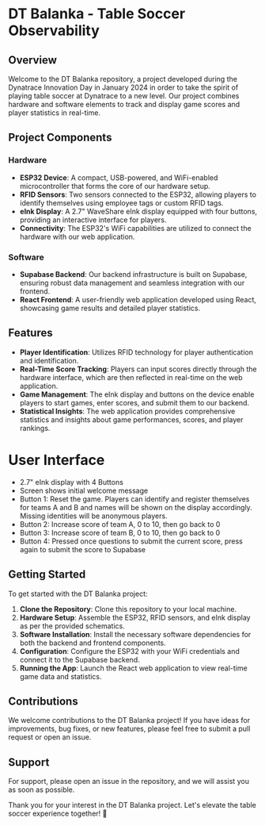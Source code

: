 # DT Balanka - Table Soccer Observability

## Overview
Welcome to the DT Balanka repository, a project developed during the Dynatrace Innovation Day in January 2024 in order to take the spirit of playing table soccer at Dynatrace to a new level. Our project combines hardware and software elements to track and display game scores and player statistics in real-time.

## Project Components

### Hardware
- **ESP32 Device**: A compact, USB-powered, and WiFi-enabled microcontroller that forms the core of our hardware setup.
- **RFID Sensors**: Two sensors connected to the ESP32, allowing players to identify themselves using employee tags or custom RFID tags.
- **eInk Display**: A 2.7" WaveShare eInk display equipped with four buttons, providing an interactive interface for players.
- **Connectivity**: The ESP32's WiFi capabilities are utilized to connect the hardware with our web application.

### Software
- **Supabase Backend**: Our backend infrastructure is built on Supabase, ensuring robust data management and seamless integration with our frontend.
- **React Frontend**: A user-friendly web application developed using React, showcasing game results and detailed player statistics.

## Features

- **Player Identification**: Utilizes RFID technology for player authentication and identification.
- **Real-Time Score Tracking**: Players can input scores directly through the hardware interface, which are then reflected in real-time on the web application.
- **Game Management**: The eInk display and buttons on the device enable players to start games, enter scores, and submit them to our backend.
- **Statistical Insights**: The web application provides comprehensive statistics and insights about game performances, scores, and player rankings.

# User Interface

- 2.7" eInk display with 4 Buttons
- Screen shows initial welcome message
- Button 1: Reset the game. Players can identify and register themselves for teams A and B and names will be shown on the display accordingly. Missing identities will be anonymous players.
- Button 2: Increase score of team A, 0 to 10, then go back to 0
- Button 3: Increase score of team B, 0 to 10, then go back to 0
- Button 4: Pressed once questions to submit the current score, press again to submit the score to Supabase

## Getting Started

To get started with the DT Balanka project:

1. **Clone the Repository**: Clone this repository to your local machine.
2. **Hardware Setup**: Assemble the ESP32, RFID sensors, and eInk display as per the provided schematics.
3. **Software Installation**: Install the necessary software dependencies for both the backend and frontend components.
4. **Configuration**: Configure the ESP32 with your WiFi credentials and connect it to the Supabase backend.
5. **Running the App**: Launch the React web application to view real-time game data and statistics.

## Contributions

We welcome contributions to the DT Balanka project! If you have ideas for improvements, bug fixes, or new features, please feel free to submit a pull request or open an issue.

## Support

For support, please open an issue in the repository, and we will assist you as soon as possible.

Thank you for your interest in the DT Balanka project. Let's elevate the table soccer experience together! 🚀
